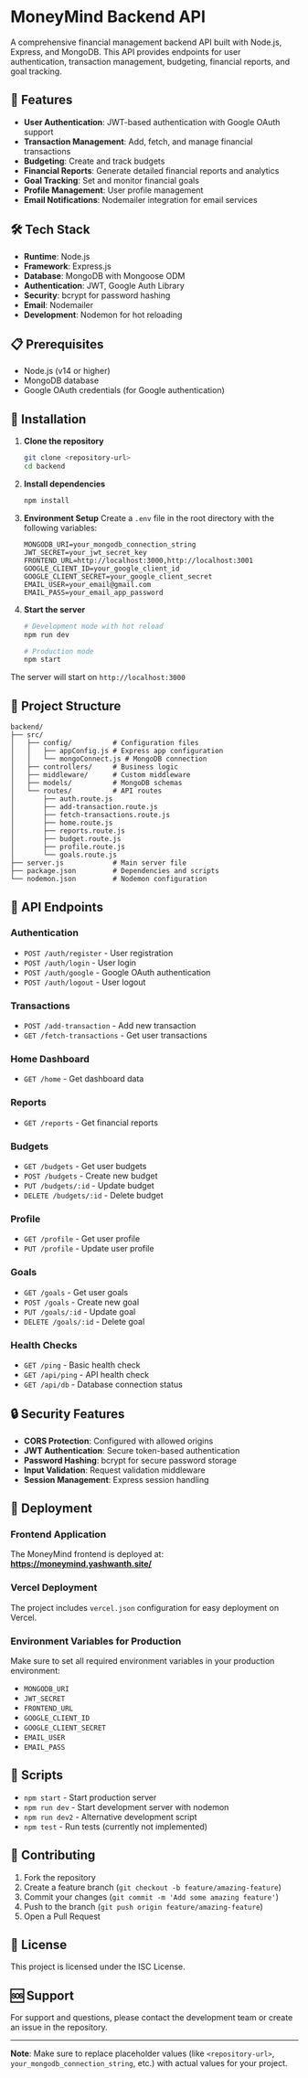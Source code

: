# MoneyMind Backend API

A comprehensive financial management backend API built with Node.js, Express, and MongoDB. This API provides endpoints for user authentication, transaction management, budgeting, financial reports, and goal tracking.

## 🚀 Features

- **User Authentication**: JWT-based authentication with Google OAuth support
- **Transaction Management**: Add, fetch, and manage financial transactions
- **Budgeting**: Create and track budgets
- **Financial Reports**: Generate detailed financial reports and analytics
- **Goal Tracking**: Set and monitor financial goals
- **Profile Management**: User profile management
- **Email Notifications**: Nodemailer integration for email services

## 🛠️ Tech Stack

- **Runtime**: Node.js
- **Framework**: Express.js
- **Database**: MongoDB with Mongoose ODM
- **Authentication**: JWT, Google Auth Library
- **Security**: bcrypt for password hashing
- **Email**: Nodemailer
- **Development**: Nodemon for hot reloading

## 📋 Prerequisites

- Node.js (v14 or higher)
- MongoDB database
- Google OAuth credentials (for Google authentication)

## 🔧 Installation

1. **Clone the repository**
   ```bash
   git clone <repository-url>
   cd backend
   ```

2. **Install dependencies**
   ```bash
   npm install
   ```

3. **Environment Setup**
   Create a `.env` file in the root directory with the following variables:
   ```env
   MONGODB_URI=your_mongodb_connection_string
   JWT_SECRET=your_jwt_secret_key
   FRONTEND_URL=http://localhost:3000,http://localhost:3001
   GOOGLE_CLIENT_ID=your_google_client_id
   GOOGLE_CLIENT_SECRET=your_google_client_secret
   EMAIL_USER=your_email@gmail.com
   EMAIL_PASS=your_email_app_password
   ```

4. **Start the server**
   ```bash
   # Development mode with hot reload
   npm run dev
   
   # Production mode
   npm start
   ```

The server will start on `http://localhost:3000`

## 📁 Project Structure

```
backend/
├── src/
│   ├── config/          # Configuration files
│   │   ├── appConfig.js # Express app configuration
│   │   └── mongoConnect.js # MongoDB connection
│   ├── controllers/     # Business logic
│   ├── middleware/      # Custom middleware
│   ├── models/          # MongoDB schemas
│   └── routes/          # API routes
│       ├── auth.route.js
│       ├── add-transaction.route.js
│       ├── fetch-transactions.route.js
│       ├── home.route.js
│       ├── reports.route.js
│       ├── budget.route.js
│       ├── profile.route.js
│       └── goals.route.js
├── server.js            # Main server file
├── package.json         # Dependencies and scripts
└── nodemon.json         # Nodemon configuration
```

## 🔌 API Endpoints

### Authentication
- `POST /auth/register` - User registration
- `POST /auth/login` - User login
- `POST /auth/google` - Google OAuth authentication
- `POST /auth/logout` - User logout

### Transactions
- `POST /add-transaction` - Add new transaction
- `GET /fetch-transactions` - Get user transactions

### Home Dashboard
- `GET /home` - Get dashboard data

### Reports
- `GET /reports` - Get financial reports

### Budgets
- `GET /budgets` - Get user budgets
- `POST /budgets` - Create new budget
- `PUT /budgets/:id` - Update budget
- `DELETE /budgets/:id` - Delete budget

### Profile
- `GET /profile` - Get user profile
- `PUT /profile` - Update user profile

### Goals
- `GET /goals` - Get user goals
- `POST /goals` - Create new goal
- `PUT /goals/:id` - Update goal
- `DELETE /goals/:id` - Delete goal

### Health Checks
- `GET /ping` - Basic health check
- `GET /api/ping` - API health check
- `GET /api/db` - Database connection status

## 🔒 Security Features

- **CORS Protection**: Configured with allowed origins
- **JWT Authentication**: Secure token-based authentication
- **Password Hashing**: bcrypt for secure password storage
- **Input Validation**: Request validation middleware
- **Session Management**: Express session handling

## 🚀 Deployment

### Frontend Application
The MoneyMind frontend is deployed at: **https://moneymind.yashwanth.site/**

### Vercel Deployment
The project includes `vercel.json` configuration for easy deployment on Vercel.

### Environment Variables for Production
Make sure to set all required environment variables in your production environment:
- `MONGODB_URI`
- `JWT_SECRET`
- `FRONTEND_URL`
- `GOOGLE_CLIENT_ID`
- `GOOGLE_CLIENT_SECRET`
- `EMAIL_USER`
- `EMAIL_PASS`

## 📝 Scripts

- `npm start` - Start production server
- `npm run dev` - Start development server with nodemon
- `npm run dev2` - Alternative development script
- `npm test` - Run tests (currently not implemented)

## 🤝 Contributing

1. Fork the repository
2. Create a feature branch (`git checkout -b feature/amazing-feature`)
3. Commit your changes (`git commit -m 'Add some amazing feature'`)
4. Push to the branch (`git push origin feature/amazing-feature`)
5. Open a Pull Request

## 📄 License

This project is licensed under the ISC License.

## 🆘 Support

For support and questions, please contact the development team or create an issue in the repository.

---

**Note**: Make sure to replace placeholder values (like `<repository-url>`, `your_mongodb_connection_string`, etc.) with actual values for your project.
